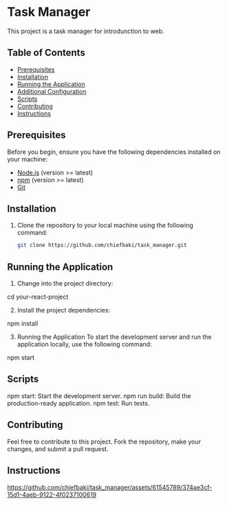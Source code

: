 # Task Manager

This project is a task manager for introdunction to web.

## Table of Contents
- [Prerequisites](#prerequisites)
- [Installation](#installation)
- [Running the Application](#running-the-application)
- [Additional Configuration](#additional-configuration)
- [Scripts](#scripts)
- [Contributing](#contributing)
- [Instructions](#instructions)

## Prerequisites

Before you begin, ensure you have the following dependencies installed on your machine:

- [Node.js](https://nodejs.org/) (version >= latest)
- [npm](https://www.npmjs.com/) (version >= latest)
- [Git](https://git-scm.com/)

## Installation

1. Clone the repository to your local machine using the following command:

   ```bash
   git clone https://github.com/chiefbaki/task_manager.git

## Running the Application

1. Change into the project directory:

cd your-react-project

2. Install the project dependencies:

npm install

3. Running the Application
To start the development server and run the application locally, use the following command:

npm start

## Scripts
npm start: Start the development server.
npm run build: Build the production-ready application.
npm test: Run tests.

## Contributing
Feel free to contribute to this project. Fork the repository, make your changes, and submit a pull request.

## Instructions


https://github.com/chiefbaki/task_manager/assets/61545789/374ae3cf-15d1-4aeb-9122-4f0237100619


